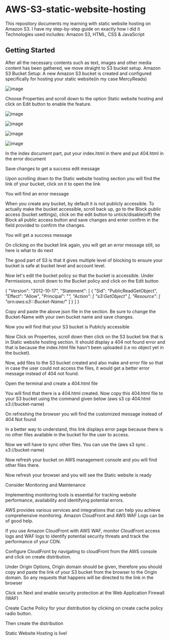 # AWS-S3-static-website-hosting

This repository documents my learning with static website hosting on Amazon S3.
I have my step-by-step guide on exactly how i did it
Technologies used includes: Amazon S3, HTML, CSS & JavaScript

## Getting Started
After all the necessary contents such as text, images and other media content has been gathered, we move straight to S3 bucket setup.
Amazon S3 Bucket Setup:
A new Amazon S3 bucket is created and configured specifically for hosting your static website(in my case MercyReads)

![image](https://github.com/user-attachments/assets/ab3a4ac2-1149-4705-b0d7-13fbd5831c5f)

Choose Properties and scroll down to the option Static website hosting and click on Edit button to enable the feature.

![image](https://github.com/user-attachments/assets/8904e5e2-592e-47ec-905a-1dc1bd8a1703)

![image](https://github.com/user-attachments/assets/4b020080-d94e-463c-ab1b-79af3df5778f)

![image](https://github.com/user-attachments/assets/3e5299fc-9ed6-48d4-9aea-c295a5733dd8)

![image](https://github.com/user-attachments/assets/419ff133-1e01-4b3c-bc1e-3a72a6987804)

In the index document part, put your index.html in there and put 404.html in the error document

Save changes to get a success edit message

Upon scrolling down to the Static website hosting section you will find the link of your bucket, click on it to open the link

You will find an error message

When you create any bucket, by default it is not publicly accessible. To actually make the bucket accessible, scroll back up, go to the Block public access (bucket settings), click on the edit button to untick/disable(off) the Block all public access button and save changes and enter confirm in the field provided to confirm the changes.

You will get a success message

On clicking on the bucket link again, you will get an error message still, so here is what to do next

The good part of S3 is that it gives multiple level of blocking to ensure your bucket is safe at bucket level and account level.

Now let's edit the bucket policy so that the bucket is accessible. Under Permissions, scroll down to the Bucket policy and click on the Edit button

{
  "Version": "2012-10-17",
  "Statement": [
    {
      "Sid": "PublicReadGetObject",
      "Effect": "Allow",
      "Principal": "*",
      "Action": [
        "s3:GetObject"
      ],
      "Resource": [
        "arn:aws:s3:::Bucket-Name/*"
      ]
    }
  ]
}

Copy and paste the above json file in the section. Be sure to change the Bucket-Name with your own bucket name and save changes.

Now you will find that your S3 bucket is Publicly accessible

Now Click on Properties, scroll down then click on the S3 bucket link that is in Static website hosting section. It should display a 404 not found error and that is because the index.html file hasn't been uploaded (i.e no object yet in the bucket).

Now, add files to the S3 bucket created and also make and error file so that in case the user could not access the files, it would get a better error message instead of 404 not found.

Open the terminal and create a 404.html file

You will find that there is a 404.html created. Now copy this 404.html file to your S3 bucket using the command given below (aws s3 cp 404.html s3://bucket-name)

On refreshing the browser you will find the customized message instead of 404 Not found

In a better way to understand, this link displays error page because there is no other files available in the bucket for the user to access.

Now we will have to sync other files. You can use the (aws s3 sync . s3://bucket-name)

Now refresh your bucket on AWS management console and you will find other files there.

Now refresh your browser and you will see the Static website is ready

Consider Monitoring and Maintenance

Implementing monitoring tools is essential for tracking website performance, availability and identifying potential errors.

AWS provides various services and integrations that can help you achieve comprehensive monitoring. Amazon CloudFront and AWS WAF Logs can be of good help.

If you use Amazon CloudFront with AWS WAF, monitor CloudFront access logs and WAF logs to identify potential security threats and track the performance of your CDN.

Configure CloudFront by navigating to cloudFront from the AWS console and click on create distribution.

Under Origin Options, Origin domain should be given, therefore you should copy and paste the link of your S3 bucket from the browser to the Origin domain. So any requests that happens will be directed to the link in the browser

Click on Next and enable security protection at the Web Application Firewall (WAF)

Create Cache Policy for your distribution by clicking on create cache policy radio button.

Then create the distribution

Static Website Hosting is live!
